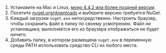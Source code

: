 1. Установите на Mac и Linux, [моно 4.4.2 или более поздней версии](http://www.mono-project.com/docs/getting-started/install/).
2. Посетите [nuget.org/downloads](https://nuget.org/downloads) и выберите версию требуется NuGet.
3. Каждый загрузки `nuget.exe` непосредственно. Настроить браузер, чтобы сохранить файл в папку по своему усмотрению. Файл *не* установщика; выполняется его из браузера отображаться не будет ничего.
4. Добавить папку, в котором размещена `nuget.exe` в переменную среды PATH использовать средство CLI из любого места.